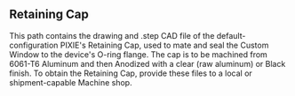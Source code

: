 ## Retaining Cap
This path contains the drawing and .step CAD file of the default-configuration PIXIE's Retaining Cap, used to mate and seal the Custom Window to the device's O-ring flange. The cap is to be machined from 6061-T6 Aluminum and then Anodized with a clear (raw aluminum) or Black finish. To obtain the Retaining Cap, provide these files to a local or shipment-capable Machine shop.
